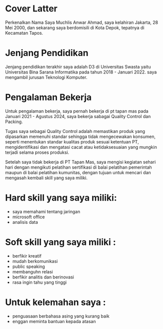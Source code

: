 # Cover Latter
Perkenalkan Nama Saya Muchlis Anwar Ahmad,
saya kelahiran Jakarta, 28 Mei 2000,
dan sekarang saya berdomisili di Kota Depok,
tepatnya di Kecamatan Tapos.

# Jenjang Pendidikan

Jenjang pendidikan terakhir saya adalah D3 di Universitas Swasta yaitu Universitas Bina Sarana Informatika pada tahun 2018 - Januari 2022. saya mengambil jurusan Teknologi Komputer.

# Pengalaman Bekerja
Untuk pengalaman bekerja,
saya pernah bekerja di pt tapan mas pada Januari 2021 - Agustus 2024, 
saya bekerja sabagai Quality Control dan Packing.

Tugas saya sebagai Quality Control adalah memastikan produk yang dipasarkan memenuhi standar sehingga tidak mengecewakan konsumen,
seperti menentukan standar kualitas produk sesuai ketentuan PT,
mengidentifikasi dan mengatasi cacat atau ketidaksesuaian yang mungkin terjadi selama proses produksi.

Setelah saya tidak bekerja di PT Tapan Mas,
saya mengisi kegiatan sehari hari dengan mengikuti pelatihan sertifikasi di balai pelatihan pemerintah maupun di balai pelatihan kumunitas,
dengan tujuan untuk mencari dan mengasah kembali skill yang saya miliki.

# Hard skill yang saya miliki:
- saya memahami tentang jaringan
- microsoft office
- analisis data

# Soft skill yang saya miliki :
- berfikir kreatif
- mudah berkomunikasi
- public speaking
- membanguhn relasi
- berfikir analitis dan berinovasi
- rasa ingin tahu yang tinggi

# Untuk kelemahan saya : 
- penguasaan berbahasa asing yang kurang baik
- enggan meminta bantuan kepada atasan
